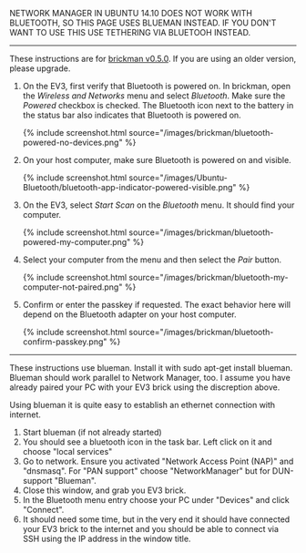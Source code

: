 NETWORK MANAGER IN UBUNTU 14.10 DOES NOT WORK WITH BLUETOOTH, SO THIS PAGE USES BLUEMAN INSTEAD. IF YOU DON'T WANT TO USE THIS USE TETHERING VIA BLUETOOH INSTEAD.

---

These instructions are for [brickman v0.5.0](http://www.ev3dev.org/news/2015/02/24/Package-Release/).
If you are using an older version, please upgrade.

1.  On the EV3, first verify that Bluetooth is powered on. In brickman,
    open the *Wireless and Networks* menu and select *Bluetooth*. Make sure the
    *Powered* checkbox is checked. The Bluetooth icon next to the battery in the
    status bar also indicates that Bluetooth is powered on.

    {% include screenshot.html source="/images/brickman/bluetooth-powered-no-devices.png" %}

2.  On your host computer, make sure Bluetooth is powered on and visible.

    {% include screenshot.html source="/images/Ubuntu-Bluetooth/bluetooth-app-indicator-powered-visible.png" %}

3.  On the EV3, select *Start Scan* on the *Bluetooth* menu. It should find your
    computer.

    {% include screenshot.html source="/images/brickman/bluetooth-powered-my-computer.png" %}

4.  Select your computer from the menu and then select the *Pair* button.

    {% include screenshot.html source="/images/brickman/bluetooth-my-computer-not-paired.png" %}

5.  Confirm or enter the passkey if requested. The exact behavior here will
    depend on the Bluetooth adapter on your host computer.

    {% include screenshot.html source="/images/brickman/bluetooth-confirm-passkey.png" %}

---

These instructions use blueman. Install it with sudo apt-get install blueman. Blueman should work parallel to Network Manager, too. I assume you have already paired your PC with your EV3 brick using the discreption above.

Using blueman it is quite easy to establish an ethernet connection with internet.

1.  Start blueman (if not already started)
2.  You should see a bluetooth icon in the task bar. Left click on it and choose "local services"
3.  Go to network. Ensure you activated "Network Access Point (NAP)" and "dnsmasq". For "PAN support" choose "NetworkManager" but for DUN-support "Blueman".
4.  Close this window, and grab you EV3 brick.
5.  In the Bluetooth menu entry choose your PC under "Devices" and click "Connect".
6.  It should need some time, but in the very end it should have connected your EV3 brick to the internet and you should be able to connect via SSH using the IP address in the window title.
